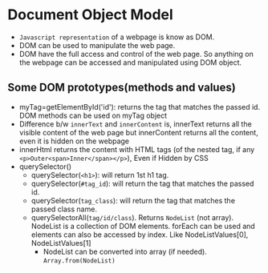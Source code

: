 # Document Object Model
* `Javascript representation` of a webpage is know as DOM.
* DOM can be used to manipulate the web page.
* DOM have the full access and control of the web page. So anything on the webpage can be accessed and manipulated using DOM object.


## Some DOM prototypes(methods and values)
* myTag=getElementById('id'): returns the tag that matches the passed id. DOM methods can be used on myTag object
* Difference b/w `innerText` and `innerContent` is, innerText returns all the visible content of the web page but innerContent returns all the content, even it is hidden on the webpage
* innerHtml returns the content with HTML tags (of the nested tag, if any `<p>Outer<span>Inner</span></p>`), Even if Hidden by CSS
* querySelector()
  * querySelector(`<h1>`): will return 1st h1 tag.
  * querySelector(`#tag_id`): will return the tag that matches the passed id.
  * querySelector(`tag_class`): will return the tag that matches the passed class name.
  * querySelectorAll(`tag/id/class`). Returns `NodeList` (not array). NodeList is a collection of DOM elements. forEach can be used and elements can also be accessed by index. Like NodeListValues[0], NodeListValues[1] 
    * NodeList can be converted into array (if needed). `Array.from(NodeList)`
